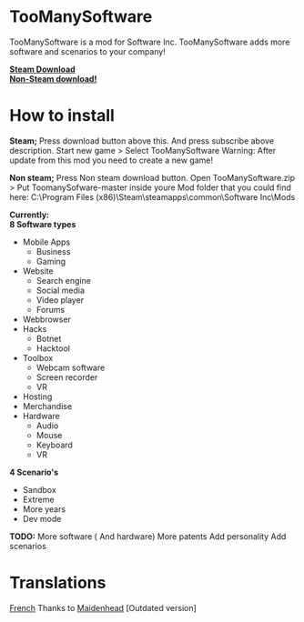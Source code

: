 # TooManySoftware
TooManySoftware is a mod for Software Inc.
TooManySoftware adds more software and scenarios to your company!


[**Steam Download**](http://steamcommunity.com/sharedfiles/filedetails/?id=650558483)   
[**Non-Steam download!**](https://mega.nz/#!z8ZX1LiY!24-oibxySFcP3YIK5ChVWiObaUXjOMCUS6gal0u9Ocw)   

# How to install
**Steam;**
Press download button above this. And press subscribe above description.
Start new game > Select TooManySoftware 
Warning: After update from this mod you need to create a new game!

**Non steam;**
Press Non steam download button.
Open TooManySoftware.zip > Put  ToomanySofware-master inside youre Mod folder 
that you could find here: C:\Program Files (x86)\Steam\steamapps\common\Software Inc\Mods


**Currently:**    
**8 Software types**    
* Mobile Apps
  * Business
  * Gaming
* Website
    * Search engine
    * Social media
    * Video player
    * Forums
* Webbrowser
* Hacks
    * Botnet
    * Hacktool
* Toolbox
  * Webcam software
  * Screen recorder
  * VR
* Hosting
* Merchandise
* Hardware
     * Audio
     * Mouse
     * Keyboard
     * VR

**4 Scenario's**  
* Sandbox    
* Extreme    
* More years   
* Dev mode   
     


**TODO:**
More software ( And hardware)
More patents
Add personality
Add scenarios


# Translations
[French](http://steamcommunity.com/sharedfiles/filedetails/?id=672412435) Thanks to [Maidenhead](http://steamcommunity.com/profiles/76561198020209071/) [Outdated version]
